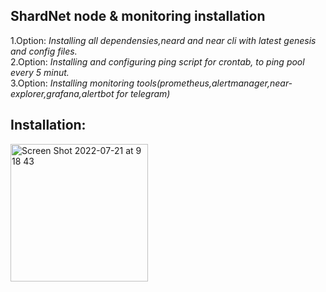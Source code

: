 ## ShardNet node & monitoring installation 
1.Option: *Installing all dependensies,neard and near cli with latest genesis and config files.* <br />
2.Option: *Installing and configuring ping script for crontab, to ping pool every 5 minut.* <br />
3.Option: *Installing monitoring tools(prometheus,alertmanager,near-explorer,grafana,alertbot for telegram)* <br />

## Installation:
<img width="220" alt="Screen Shot 2022-07-21 at 9 18 43" src="https://user-images.githubusercontent.com/79820904/180143201-da262fac-8ff9-4ec4-830c-c7b5930fd33a.png">
